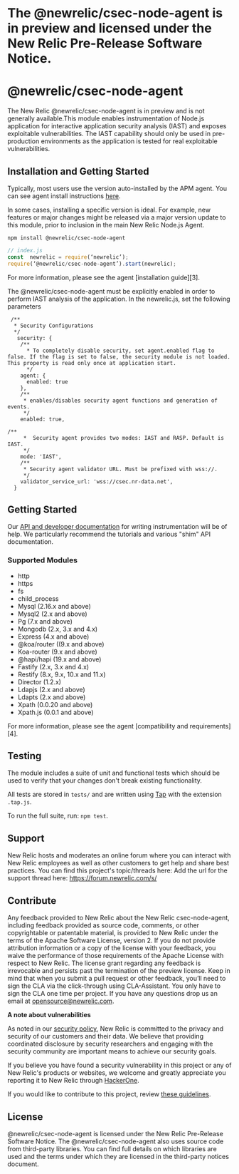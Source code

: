 

# The @newrelic/csec-node-agent is in preview and licensed under the New Relic Pre-Release Software Notice.


# @newrelic/csec-node-agent
The New Relic @newrelic/csec-node-agent is in preview and is not generally available.This module enables instrumentation of Node.js application for interactive application security analysis (IAST) and exposes exploitable vulnerabilities. 
The IAST capability should only be used in pre-production environments as the application is tested for real exploitable vulnerabilities.


## Installation and Getting Started

Typically, most users use the version auto-installed by the APM agent. You can see agent install instructions [here](https://github.com/newrelic/node-newrelic#installation-and-getting-started).

In some cases, installing a specific version is ideal. For example, new features or major changes might be released via a major version update to this module, prior to inclusion in the main New Relic Node.js Agent.

```
npm install @newrelic/csec-node-agent
```

```js
// index.js
const  newrelic = require(‘newrelic’);
require(‘@newrelic/csec-node-agent’).start(newrelic);
```

For more information, please see the agent [installation guide][3].

The @newrelic/csec-node-agent must be explicitly enabled in order to perform IAST analysis of the application. In the newrelic.js, set the following parameters
```
 /**
  * Security Configurations
  */
   security: {
    /**
      * To completely disable security, set agent.enabled flag to false. If the flag is set to false, the security module is not loaded. This property is read only once at application start.
      */
    agent: {
      enabled: true
    },
    /**
     * enables/disables security agent functions and generation of events.
     */
    enabled: true,
    
/**
     *  Security agent provides two modes: IAST and RASP. Default is IAST.
     */
    mode: 'IAST',
    /**
     * Security agent validator URL. Must be prefixed with wss://.
     */
    validator_service_url: 'wss://csec.nr-data.net',
  }
```
## Getting Started

Our [API and developer documentation](http://newrelic.github.io/node-newrelic/) for writing instrumentation will be of help. We particularly recommend the tutorials and various "shim" API documentation.

### Supported  Modules

- http
- https
- fs
- child_process
- Mysql (2.16.x and above)
- Mysql2 (2.x and above)
- Pg (7.x and above)
- Mongodb (2.x, 3.x and 4.x)
- Express (4.x and above)
- @koa/router ((9.x and above)
- Koa-router (9.x and above)
- @hapi/hapi (19.x and above)
- Fastify (2.x, 3.x and 4.x)
- Restify (8.x, 9.x, 10.x and 11.x)
- Director (1.2.x)
- Ldapjs (2.x and above)
- Ldapts (2.x and above)
- Xpath (0.0.20 and above)
- Xpath.js (0.0.1 and above) 

For more information, please see the agent [compatibility and requirements][4].

## Testing

The module includes a suite of unit and functional tests which should be used to
verify that your changes don't break existing functionality.

All tests are stored in `tests/` and are written using
[Tap](https://www.npmjs.com/package/tap) with the extension `.tap.js`.

To run the full suite, run: `npm test`.


## Support

New Relic hosts and moderates an online forum where you can interact with New Relic employees as well as other customers to get help and share best practices.  You can find this project's topic/threads here:  Add the url for the support thread here: https://forum.newrelic.com/s/

## Contribute

Any feedback provided to New Relic about the New Relic csec-node-agent, including feedback provided as source code, comments, or other copyrightable or patentable material, is provided to New Relic under the terms of the Apache Software License, version 2. If you do not provide attribution information or a copy of the license with your feedback, you waive the performance of those requirements of the Apache License with respect to New Relic. The license grant regarding any feedback is irrevocable and persists past the termination of the preview license.
Keep in mind that when you submit a pull request or other feedback, you’ll need to sign the CLA via the click-through using CLA-Assistant. You only have to sign the CLA one time per project.
If you have any questions drop us an email at opensource@newrelic.com.

**A note about vulnerabilities**

As noted in our [security policy](https://github.com/newrelic/csec-node-agent/security/policy), New Relic is committed to the privacy and security of our customers and their data. We believe that providing coordinated disclosure by security researchers and engaging with the security community are important means to achieve our security goals.

If you believe you have found a security vulnerability in this project or any of New Relic's products or websites, we welcome and greatly appreciate you reporting it to New Relic through [HackerOne](https://hackerone.com/newrelic).

If you would like to contribute to this project, review [these guidelines](https://github.com/newrelic/csec-node-agent/blob/main/CONTRIBUTING.md).

## License
@newrelic/csec-node-agent is licensed under the New Relic Pre-Release Software Notice.
The @newrelic/csec-node-agent also uses source code from third-party libraries. You can find full details on which libraries are used and the terms under which they are licensed in the third-party notices document.
